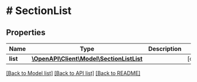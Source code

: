 # # SectionList

## Properties

Name | Type | Description | Notes
------------ | ------------- | ------------- | -------------
**list** | [**\OpenAPI\Client\Model\SectionListList**](SectionListList.md) |  | [optional]

[[Back to Model list]](../../README.md#models) [[Back to API list]](../../README.md#endpoints) [[Back to README]](../../README.md)
